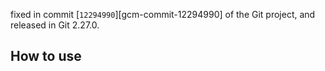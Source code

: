  fixed in commit
  [`12294990`][gcm-commit-12294990] of the Git project, and released in Git
  2.27.0.

## How to use
